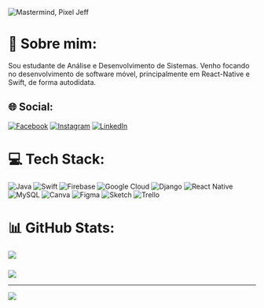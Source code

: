![Mastermind, Pixel Jeff](https://i.pinimg.com/originals/83/f6/5e/83f65e8c6efc88fabfcfbb11cf63bd8a.gif)

# 💫 Sobre mim:
Sou estudante de Análise e Desenvolvimento de Sistemas. Venho focando no desenvolvimento de software móvel, principalmente em React-Native e Swift, de forma autodidata. 


## 🌐 Social:
[![Facebook](https://img.shields.io/badge/Facebook-%231877F2.svg?logo=Facebook&logoColor=white)](https://facebook.com/Nascimento.jms) [![Instagram](https://img.shields.io/badge/Instagram-%23E4405F.svg?logo=Instagram&logoColor=white)](https://instagram.com/Nascimento.jms) [![LinkedIn](https://img.shields.io/badge/LinkedIn-%230077B5.svg?logo=linkedin&logoColor=white)](https://linkedin.com/in/nascimento-jms)

# 💻 Tech Stack:
![Java](https://img.shields.io/badge/java-%23ED8B00.svg?style=flat&logo=java&logoColor=white) ![Swift](https://img.shields.io/badge/swift-F54A2A?style=flat&logo=swift&logoColor=white) ![Firebase](https://img.shields.io/badge/firebase-%23039BE5.svg?style=flat&logo=firebase) ![Google Cloud](https://img.shields.io/badge/Google%20Cloud-%234285F4.svg?style=flat&logo=google-cloud&logoColor=white) ![Django](https://img.shields.io/badge/django-%23092E20.svg?style=flat&logo=django&logoColor=white) ![React Native](https://img.shields.io/badge/react_native-%2320232a.svg?style=flat&logo=react&logoColor=%2361DAFB) ![MySQL](https://img.shields.io/badge/mysql-%2300f.svg?style=flat&logo=mysql&logoColor=white) ![Canva](https://img.shields.io/badge/Canva-%2300C4CC.svg?style=flat&logo=Canva&logoColor=white) 	![Figma](https://img.shields.io/badge/figma-%23F24E1E.svg?style=flat&logo=figma&logoColor=white) ![Sketch](https://img.shields.io/badge/Sketch-FFB387?style=flat&logo=sketch&logoColor=black) ![Trello](https://img.shields.io/badge/Trello-%23026AA7.svg?style=flat&logo=Trello&logoColor=white)
# 📊 GitHub Stats:
<!-- ![](https://github-readme-stats.vercel.app/api?username=JoaomtsBR&theme=chartreuse-dark&hide_border=false&include_all_commits=true&count_private=false)<br/> -->
![](https://github-readme-streak-stats.herokuapp.com/?user=JoaomtsBR&theme=chartreuse-dark&hide_border=false)<br/>
<!-- ![](https://github-readme-stats.vercel.app/api/top-langs/?username=JoaomtsBR&theme=chartreuse-dark&hide_border=false&include_all_commits=true&count_private=false&layout=compact) -->

### 
![](https://quotes-github-readme.vercel.app/api?type=vetical&theme=radical)

---
[![](https://visitcount.itsvg.in/api?id=JoaomtsBR&icon=5&color=3)](https://visitcount.itsvg.in)

<!-- Proudly created with GPRM ( https://gprm.itsvg.in ) -->
